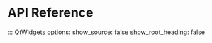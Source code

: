 # API Reference

::: QtWidgets
    options:
        show_source: false
        show_root_heading: false
